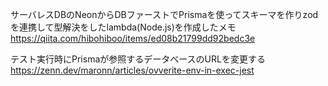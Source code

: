 サーバレスDBのNeonからDBファーストでPrismaを使ってスキーマを作りzodを連携して型解決をしたlambda(Node.js)を作成したメモ
https://qiita.com/hibohiboo/items/ed08b21799dd92bedc3e

テスト実行時にPrismaが参照するデータベースのURLを変更する
https://zenn.dev/maronn/articles/ovverite-env-in-exec-jest
